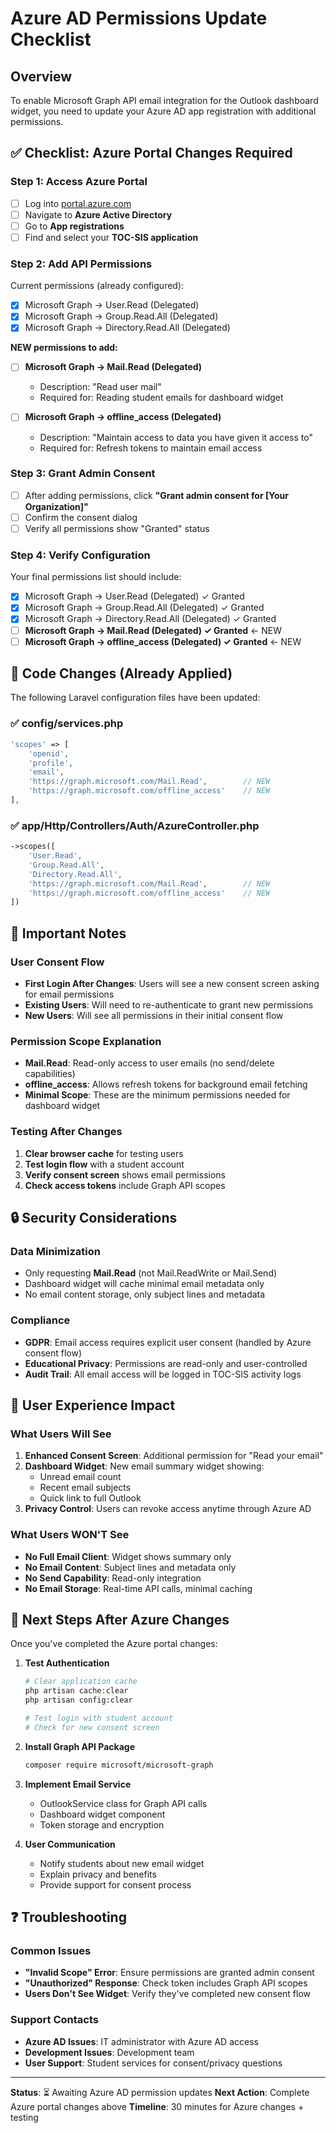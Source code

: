# Azure AD Permissions Update Checklist

## Overview
To enable Microsoft Graph API email integration for the Outlook dashboard widget, you need to update your Azure AD app registration with additional permissions.

## ✅ Checklist: Azure Portal Changes Required

### Step 1: Access Azure Portal
- [ ] Log into [portal.azure.com](https://portal.azure.com)
- [ ] Navigate to **Azure Active Directory**
- [ ] Go to **App registrations**
- [ ] Find and select your **TOC-SIS application**

### Step 2: Add API Permissions
Current permissions (already configured):
- [x] Microsoft Graph → User.Read (Delegated)
- [x] Microsoft Graph → Group.Read.All (Delegated)
- [x] Microsoft Graph → Directory.Read.All (Delegated)

**NEW permissions to add:**
- [ ] **Microsoft Graph → Mail.Read (Delegated)**
  - Description: "Read user mail"
  - Required for: Reading student emails for dashboard widget
  
- [ ] **Microsoft Graph → offline_access (Delegated)**
  - Description: "Maintain access to data you have given it access to"
  - Required for: Refresh tokens to maintain email access

### Step 3: Grant Admin Consent
- [ ] After adding permissions, click **"Grant admin consent for [Your Organization]"**
- [ ] Confirm the consent dialog
- [ ] Verify all permissions show "Granted" status

### Step 4: Verify Configuration
Your final permissions list should include:
- [x] Microsoft Graph → User.Read (Delegated) ✓ Granted
- [x] Microsoft Graph → Group.Read.All (Delegated) ✓ Granted  
- [x] Microsoft Graph → Directory.Read.All (Delegated) ✓ Granted
- [ ] **Microsoft Graph → Mail.Read (Delegated) ✓ Granted** ← NEW
- [ ] **Microsoft Graph → offline_access (Delegated) ✓ Granted** ← NEW

## 🔧 Code Changes (Already Applied)

The following Laravel configuration files have been updated:

### ✅ config/services.php
```php
'scopes' => [
    'openid', 
    'profile', 
    'email', 
    'https://graph.microsoft.com/Mail.Read',        // NEW
    'https://graph.microsoft.com/offline_access'    // NEW
],
```

### ✅ app/Http/Controllers/Auth/AzureController.php
```php
->scopes([
    'User.Read', 
    'Group.Read.All', 
    'Directory.Read.All',
    'https://graph.microsoft.com/Mail.Read',        // NEW
    'https://graph.microsoft.com/offline_access'    // NEW
])
```

## 🚨 Important Notes

### User Consent Flow
- **First Login After Changes**: Users will see a new consent screen asking for email permissions
- **Existing Users**: Will need to re-authenticate to grant new permissions
- **New Users**: Will see all permissions in their initial consent flow

### Permission Scope Explanation
- **Mail.Read**: Read-only access to user emails (no send/delete capabilities)
- **offline_access**: Allows refresh tokens for background email fetching
- **Minimal Scope**: These are the minimum permissions needed for dashboard widget

### Testing After Changes
1. **Clear browser cache** for testing users
2. **Test login flow** with a student account
3. **Verify consent screen** shows email permissions
4. **Check access tokens** include Graph API scopes

## 🔒 Security Considerations

### Data Minimization
- Only requesting **Mail.Read** (not Mail.ReadWrite or Mail.Send)
- Dashboard widget will cache minimal email metadata only
- No email content storage, only subject lines and metadata

### Compliance
- **GDPR**: Email access requires explicit user consent (handled by Azure consent flow)
- **Educational Privacy**: Permissions are read-only and user-controlled
- **Audit Trail**: All email access will be logged in TOC-SIS activity logs

## 📱 User Experience Impact

### What Users Will See
1. **Enhanced Consent Screen**: Additional permission for "Read your email"
2. **Dashboard Widget**: New email summary widget showing:
   - Unread email count
   - Recent email subjects
   - Quick link to full Outlook
3. **Privacy Control**: Users can revoke access anytime through Azure AD

### What Users WON'T See
- **No Full Email Client**: Widget shows summary only
- **No Email Content**: Subject lines and metadata only
- **No Send Capability**: Read-only integration
- **No Email Storage**: Real-time API calls, minimal caching

## 🚀 Next Steps After Azure Changes

Once you've completed the Azure portal changes:

1. **Test Authentication**
   ```bash
   # Clear application cache
   php artisan cache:clear
   php artisan config:clear
   
   # Test login with student account
   # Check for new consent screen
   ```

2. **Install Graph API Package**
   ```bash
   composer require microsoft/microsoft-graph
   ```

3. **Implement Email Service**
   - OutlookService class for Graph API calls
   - Dashboard widget component
   - Token storage and encryption

4. **User Communication**
   - Notify students about new email widget
   - Explain privacy and benefits
   - Provide support for consent process

## ❓ Troubleshooting

### Common Issues
- **"Invalid Scope" Error**: Ensure permissions are granted admin consent
- **"Unauthorized" Response**: Check token includes Graph API scopes
- **Users Don't See Widget**: Verify they've completed new consent flow

### Support Contacts
- **Azure AD Issues**: IT administrator with Azure AD access
- **Development Issues**: Development team
- **User Support**: Student services for consent/privacy questions

---

**Status**: ⏳ Awaiting Azure AD permission updates
**Next Action**: Complete Azure portal changes above
**Timeline**: 30 minutes for Azure changes + testing